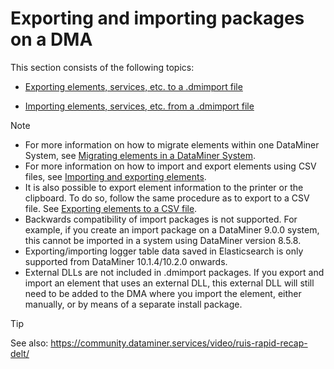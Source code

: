 # Exporting and importing packages on a DMA

This section consists of the following topics:

- [Exporting elements, services, etc. to a .dmimport file](Exporting_elements_services_etc_to_a_dmimport_file.md)

- [Importing elements, services, etc. from a .dmimport file](Importing_elements_services_etc_from_a_dmimport_file.md)

> [!NOTE]
> -  For more information on how to migrate elements within one DataMiner System, see [Migrating elements in a DataMiner System](../DataminerSystems/Migrating_elements_in_a_DataMiner_System.md).
> -  For more information on how to import and export elements using CSV files, see [Importing and exporting elements](../../part_2/elements/Importing_and_exporting_elements.md).
> -  It is also possible to export element information to the printer or the clipboard. To do so, follow the same procedure as to export to a CSV file. See [Exporting elements to a CSV file](../../part_2/elements/Importing_and_exporting_elements.md#exporting-elements-to-a-csv-file).
> -  Backwards compatibility of import packages is not supported. For example, if you create an import package on a DataMiner 9.0.0 system, this cannot be imported in a system using DataMiner version 8.5.8.
> -  Exporting/importing logger table data saved in Elasticsearch is only supported from DataMiner 10.1.4/10.2.0 onwards.
> -  External DLLs are not included in .dmimport packages. If you export and import an element that uses an external DLL, this external DLL will still need to be added to the DMA where you import the element, either manually, or by means of a separate install package.

> [!TIP]
> See also:
> <https://community.dataminer.services/video/ruis-rapid-recap-delt/>
